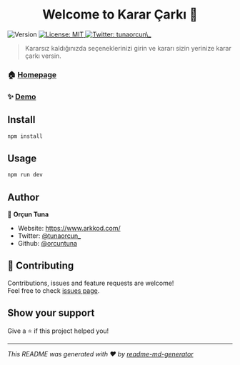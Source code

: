 <h1 align="center">Welcome to Karar Çarkı 👋</h1>
<p>
  <img alt="Version" src="https://img.shields.io/badge/version-1.0.0-blue.svg?cacheSeconds=2592000" />
  <a href="#" target="_blank">
    <img alt="License: MIT" src="https://img.shields.io/badge/License-MIT-yellow.svg" />
  </a>
  <a href="https://twitter.com/tunaorcun\_" target="_blank">
    <img alt="Twitter: tunaorcun\_" src="https://img.shields.io/twitter/follow/tunaorcun\_.svg?style=social" />
  </a>
</p>

> Kararsız kaldığınızda seçeneklerinizi girin ve kararı sizin yerinize karar çarkı versin.

### 🏠 [Homepage](https://github.com/orcuntuna/karar-carki)

### ✨ [Demo](https://karar-carki.now.sh/)

## Install

```sh
npm install
```

## Usage

```sh
npm run dev
```

## Author

👤 **Orçun Tuna**

* Website: https://www.arkkod.com/
* Twitter: [@tunaorcun\_](https://twitter.com/tunaorcun\_)
* Github: [@orcuntuna](https://github.com/orcuntuna)

## 🤝 Contributing

Contributions, issues and feature requests are welcome!<br />Feel free to check [issues page](https://github.com/orcuntuna/karar-carki/issues). 

## Show your support

Give a ⭐️ if this project helped you!

***
_This README was generated with ❤️ by [readme-md-generator](https://github.com/kefranabg/readme-md-generator)_